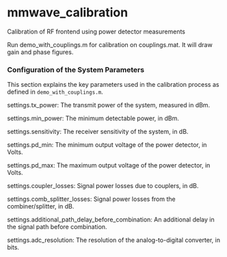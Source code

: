 # mmwave_calibration
Calibration of RF frontend using power detector measurements

Run demo_with_couplings.m for calibration on couplings.mat. It will draw gain and phase figures.

### Configuration of the System Parameters
This section explains the key parameters used in the calibration process as defined in `demo_with_couplings.m`.

settings.tx_power: The transmit power of the system, measured in dBm.

settings.min_power: The minimum detectable power, in dBm.

settings.sensitivity: The receiver sensitivity of the system, in dB.

settings.pd_min: The minimum output voltage of the power detector, in Volts.

settings.pd_max: The maximum output voltage of the power detector, in Volts.

settings.coupler_losses: Signal power losses due to couplers, in dB.

settings.comb_splitter_losses: Signal power losses from the combiner/splitter, in dB.

settings.additional_path_delay_before_combination: An additional delay in the signal path before combination.

settings.adc_resolution: The resolution of the analog-to-digital converter, in bits.
